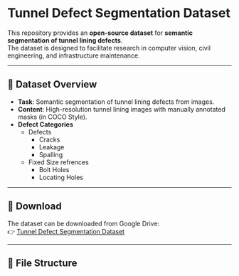 # Tunnel Defect Segmentation Dataset

This repository provides an **open-source dataset** for **semantic segmentation of tunnel lining defects**.  
The dataset is designed to facilitate research in computer vision, civil engineering, and infrastructure maintenance.

---

## 📂 Dataset Overview
- **Task**: Semantic segmentation of tunnel lining defects from images.  
- **Content**: High-resolution tunnel lining images with manually annotated masks (in COCO Style).  
- **Defect Categories**
  - Defects
    - Cracks  
    - Leakage
    - Spalling
  - Fixed Size refrences
    - Bolt Holes
    - Locating Holes

---

## 🔗 Download
The dataset can be downloaded from Google Drive:  
👉 [Tunnel Defect Segmentation Dataset](https://drive.google.com/file/d/1fNKiAJwIZSsgZObbWnOpkE_LT9bUyX8f/view?usp=sharing)

---

## 📑 File Structure

